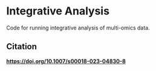 # Integrative Analysis
Code for running integrative analysis of multi-omics data.
## Citation
**https://doi.org/10.1007/s00018-023-04830-8**
